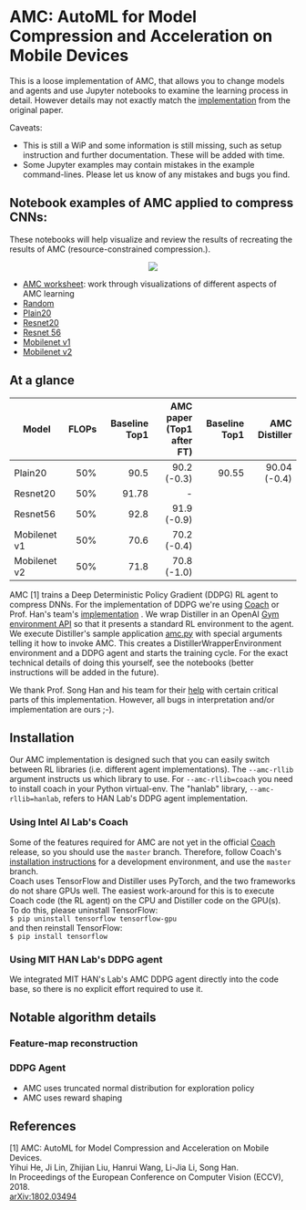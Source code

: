 # AMC: AutoML for Model Compression and Acceleration on Mobile Devices

This is a loose implementation of AMC, that allows you to change models and agents and use Jupyter notebooks to examine the learning process in detail.  However details may not exactly match the [implementation](https://github.com/mit-han-lab/amc-compressed-models) from the original paper.

Caveats: 
- This is still a WiP and some information is still missing, such as setup instruction and further documentation.  These will be added with time.
- Some Jupyter examples may contain mistakes in the example command-lines.  Please let us know of any mistakes and bugs you find.
## Notebook examples of AMC applied to compress CNNs:
These notebooks will help visualize and review the results of recreating the results of AMC (resource-constrained compression.).

<div style="text-align: center;"> <img src="imgs/amc_worksheet.png"></div>

- [AMC worksheet](./jupyter/amc_worksheet.ipynb): work through visualizations of different aspects of AMC learning
- [Random](./jupyter/amc_random.ipynb)
- [Plain20](./jupyter/amc_plain20.ipynb)
- [Resnet20](./jupyter/amc_resnet20.ipynb)
- [Resnet 56]()
- [Mobilenet v1]()
- [Mobilenet v2]()

## At a glance

| Model | FLOPs | Baseline Top1 | AMC paper<br>(Top1 after FT)  | Baseline Top1 | AMC Distiller
| --- |  ---: |  ---: |  ---: |  ---: |  ---: |
| Plain20 | 50% | 90.5 | 90.2 (-0.3) | 90.55 | 90.04 (-0.4)
| Resnet20 | 50%| 91.78 | - | 
| Resnet56 | 50% |92.8 | 91.9 (-0.9)
| Mobilenet v1 | 50% | 70.6 | 70.2 (-0.4)
| Mobilenet v2 |  50% | 71.8 | 70.8 (-1.0)

AMC [1] trains a Deep Deterministic Policy Gradient (DDPG) RL agent to compress DNNs. For the implementation of DDPG we're using [Coach](https://github.com/NervanaSystems/coach) or Prof. Han's team's [implementation](https://github.com/mit-han-lab/amc-compressed-models) . We wrap Distiller in an OpenAI [Gym environment API](https://github.com/openai/gym) so that it presents a standard RL environment to the agent. We execute Distiller's sample application [amc.py](https://github.com/NervanaSystems/distiller/blob/new_amc/examples/auto_compression/amc/amc.py) with special arguments telling it how to invoke AMC. This creates a DistillerWrapperEnvironment environment and a DDPG agent and starts the training cycle. For the exact technical details of doing this yourself, see the notebooks (better instructions will be added in the future).

We thank Prof. Song Han and his team for their [help](https://github.com/mit-han-lab/amc-compressed-models) with certain critical parts of this implementation.  However, all bugs in interpretation and/or implementation are ours ;-).

## Installation
Our AMC implementation is designed such that you can easily switch between RL libraries (i.e. different agent implementations). The `--amc-rllib` argument instructs us which library to use.
For `--amc-rllib=coach` you need to install coach in your Python virtual-env. The "hanlab" library, `--amc-rllib=hanlab`, refers to HAN Lab's DDPG agent implementation.

### Using Intel AI Lab's Coach
Some of the features required for AMC are not yet in the official [Coach](https://github.com/NervanaSystems/coach) release, so you should use the `master` branch.
Therefore, follow Coach's [installation instructions](https://github.com/NervanaSystems/coach#installation) for a development environment, and use the `master` branch.
<br>
Coach uses TensorFlow and Distiller uses PyTorch, and the two frameworks do not share GPUs well.  The easiest work-around for this is to execute Coach code (the RL agent) on the CPU and Distiller code on the GPU(s).
<br>
To do this, please uninstall TensorFlow:<br>
`$ pip uninstall tensorflow tensorflow-gpu`
<br>
and then reinstall TensorFlow: <br>
`$ pip install tensorflow ` 
 
### Using MIT HAN Lab's DDPG agent
We integrated MIT HAN's Lab's AMC DDPG agent directly into the code base, so there is no explicit effort required to use it.   

## Notable algorithm details

### Feature-map reconstruction

### DDPG Agent
- AMC uses truncated normal distribution for exploration policy
- AMC uses reward shaping 

## References

[1] AMC: AutoML for Model Compression and Acceleration on Mobile Devices.<br>
     Yihui He, Ji Lin, Zhijian Liu, Hanrui Wang, Li-Jia Li, Song Han.<br>
     In Proceedings of the European Conference on Computer Vision (ECCV), 2018.<br>
     [arXiv:1802.03494](https://arxiv.org/abs/1802.03494)<br>
